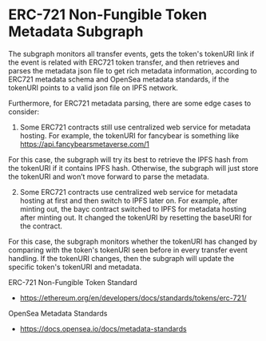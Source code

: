 # ERC-721 Non-Fungible Token Metadata Subgraph

The subgraph monitors all transfer events, gets the token's tokenURI link if the event is related with ERC721 token transfer, and then retrieves and parses the metadata json file to get rich metadata information, according to ERC721 metadata schema and OpenSea metadata standards, if the tokenURI points to a valid json file on IPFS network.

Furthermore, for ERC721 metadata parsing, there are some edge cases to consider:

1. Some ERC721 contracts still use centralized web service for metadata hosting. For example, the tokenURI for fancybear is something like https://api.fancybearsmetaverse.com/1

For this case, the subgraph will try its best to retrieve the IPFS hash from the tokenURI if it contains IPFS hash. Otherwise, the subgraph will just store the tokenURI and won’t move forward to parse the metadata.

2. Some ERC721 contracts use centralized web service for metadata hosting at first and then switch to IPFS later on. For example, after minting out, the bayc contract switched to IPFS for metadata hosting after minting out. It changed the tokenURI by resetting the baseURI for the contract.

For this case, the subgraph monitors whether the tokenURI has changed by comparing with the token's tokenURI seen before in every transfer event handling. If the tokenURI changes, then the subgraph will update the specific token's tokenURI and metadata.

ERC-721 Non-Fungible Token Standard

- https://ethereum.org/en/developers/docs/standards/tokens/erc-721/

OpenSea Metadata Standards

- https://docs.opensea.io/docs/metadata-standards

